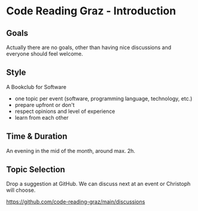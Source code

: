 
# Code Reading Graz - Introduction

## Goals

Actually there are no goals, other than having nice discussions and everyone
should feel welcome.

## Style

A Bookclub for Software

- one topic per event (software, programming language, technology, etc.)
- prepare upfront or don't
- respect opinions and level of experience
- learn from each other

## Time & Duration

An evening in the mid of the month, around max. 2h.

## Topic Selection

Drop a suggestion at GitHub. We can discuss next at an event or Christoph
will choose.

https://github.com/code-reading-graz/main/discussions

